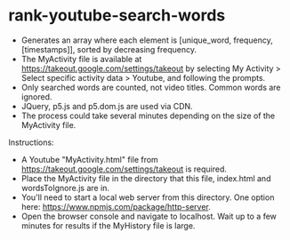 # rank-youtube-search-words
- Generates an array where each element is [unique_word, frequency, [timestamps]], sorted by decreasing frequency.
- The MyActivity file is available at https://takeout.google.com/settings/takeout by selecting My Activity > Select specific activity data > Youtube, and following the prompts.
- Only searched words are counted, not video titles. Common words are ignored.
- JQuery, p5.js and p5.dom.js are used via CDN.
- The process could take several minutes depending on the size of the MyActivity file.


Instructions:
- A Youtube "MyActivity.html" file from https://takeout.google.com/settings/takeout is required.
- Place the MyActivity file in the directory that this file, index.html and wordsToIgnore.js are in.
- You'll need to start a local web server from this directory. One option here: https://www.npmjs.com/package/http-server.
- Open the browser console and navigate to localhost. Wait up to a few minutes for results if the MyHistory file is large.
